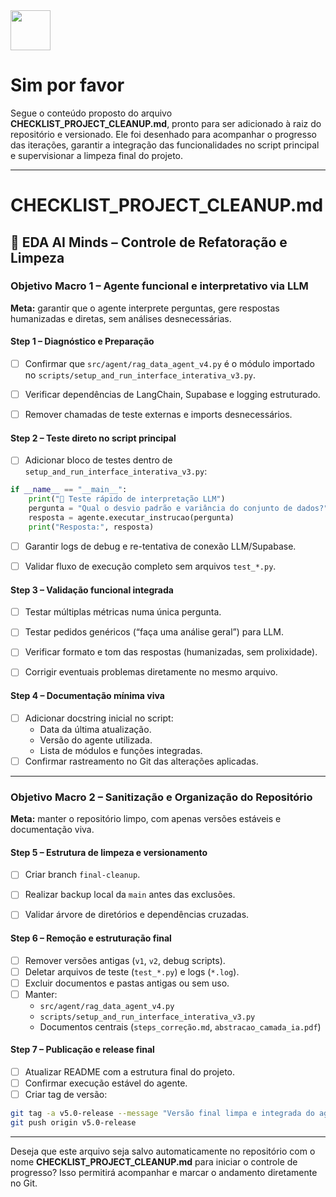 <img src="https://r2cdn.perplexity.ai/pplx-full-logo-primary-dark%402x.png" style="height:64px;margin-right:32px"/>

# Sim por favor

Segue o conteúdo proposto do arquivo **CHECKLIST_PROJECT_CLEANUP.md**, pronto para ser adicionado à raiz do repositório e versionado. Ele foi desenhado para acompanhar o progresso das iterações, garantir a integração das funcionalidades no script principal e supervisionar a limpeza final do projeto.

***

# **CHECKLIST_PROJECT_CLEANUP.md**

## 🧭 EDA AI Minds – Controle de Refatoração e Limpeza

### **Objetivo Macro 1 – Agente funcional e interpretativo via LLM**

**Meta:** garantir que o agente interprete perguntas, gere respostas humanizadas e diretas, sem análises desnecessárias.

#### Step 1 – Diagnóstico e Preparação

- [ ] Confirmar que `src/agent/rag_data_agent_v4.py` é o módulo importado no `scripts/setup_and_run_interface_interativa_v3.py`.
- [ ] Verificar dependências de LangChain, Supabase e logging estruturado.
- [ ] Remover chamadas de teste externas e imports desnecessários.


#### Step 2 – Teste direto no script principal

- [ ] Adicionar bloco de testes dentro de `setup_and_run_interface_interativa_v3.py`:

```python
if __name__ == "__main__":
    print("🧠 Teste rápido de interpretação LLM")
    pergunta = "Qual o desvio padrão e variância do conjunto de dados?"
    resposta = agente.executar_instrucao(pergunta)
    print("Resposta:", resposta)
```

- [ ] Garantir logs de debug e re-tentativa de conexão LLM/Supabase.
- [ ] Validar fluxo de execução completo sem arquivos `test_*.py`.


#### Step 3 – Validação funcional integrada

- [ ] Testar múltiplas métricas numa única pergunta.
- [ ] Testar pedidos genéricos (“faça uma análise geral”) para LLM.
- [ ] Verificar formato e tom das respostas (humanizadas, sem prolixidade).
- [ ] Corrigir eventuais problemas diretamente no mesmo arquivo.


#### Step 4 – Documentação mínima viva

- [ ] Adicionar docstring inicial no script:
    - Data da última atualização.
    - Versão do agente utilizada.
    - Lista de módulos e funções integradas.
- [ ] Confirmar rastreamento no Git das alterações aplicadas.

***

### **Objetivo Macro 2 – Sanitização e Organização do Repositório**

**Meta:** manter o repositório limpo, com apenas versões estáveis e documentação viva.

#### Step 5 – Estrutura de limpeza e versionamento

- [ ] Criar branch `final-cleanup`.
- [ ] Realizar backup local da `main` antes das exclusões.
- [ ] Validar árvore de diretórios e dependências cruzadas.


#### Step 6 – Remoção e estruturação final

- [ ] Remover versões antigas (`v1`, `v2`, debug scripts).
- [ ] Deletar arquivos de teste (`test_*.py`) e logs (`*.log`).
- [ ] Excluir documentos e pastas antigas ou sem uso.
- [ ] Manter:
    - `src/agent/rag_data_agent_v4.py`
    - `scripts/setup_and_run_interface_interativa_v3.py`
    - Documentos centrais (`steps_correção.md`, `abstracao_camada_ia.pdf`)


#### Step 7 – Publicação e release final

- [ ] Atualizar README com a estrutura final do projeto.
- [ ] Confirmar execução estável do agente.
- [ ] Criar tag de versão:

```bash
git tag -a v5.0-release --message "Versão final limpa e integrada do agente"
git push origin v5.0-release
```


***

Deseja que este arquivo seja salvo automaticamente no repositório com o nome **CHECKLIST_PROJECT_CLEANUP.md** para iniciar o controle de progresso? Isso permitirá acompanhar e marcar o andamento diretamente no Git.

